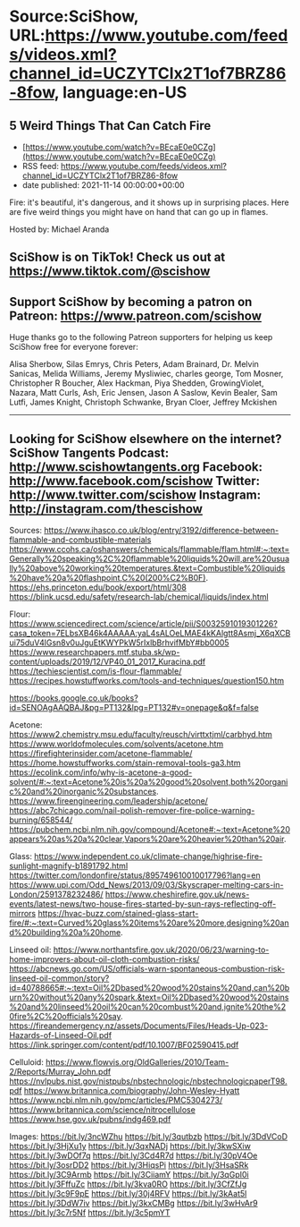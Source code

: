 # Source:SciShow, URL:https://www.youtube.com/feeds/videos.xml?channel_id=UCZYTClx2T1of7BRZ86-8fow, language:en-US

## 5 Weird Things That Can Catch Fire
 - [https://www.youtube.com/watch?v=BEcaE0e0CZg](https://www.youtube.com/watch?v=BEcaE0e0CZg)
 - RSS feed: https://www.youtube.com/feeds/videos.xml?channel_id=UCZYTClx2T1of7BRZ86-8fow
 - date published: 2021-11-14 00:00:00+00:00

Fire: it's beautiful, it's dangerous, and it shows up in surprising places. Here are five weird things you might have on hand that can go up in flames.

Hosted by: Michael Aranda

SciShow is on TikTok!  Check us out at https://www.tiktok.com/@scishow 
----------
Support SciShow by becoming a patron on Patreon: https://www.patreon.com/scishow
----------
Huge thanks go to the following Patreon supporters for helping us keep SciShow free for everyone forever:

Alisa Sherbow, Silas Emrys, Chris Peters, Adam Brainard, Dr. Melvin Sanicas, Melida Williams, Jeremy Mysliwiec, charles george, Tom Mosner, Christopher R Boucher, Alex Hackman, Piya Shedden, GrowingViolet, Nazara, Matt Curls, Ash, Eric Jensen, Jason A Saslow, Kevin Bealer, Sam Lutfi, James Knight, Christoph Schwanke, Bryan Cloer, Jeffrey Mckishen

----------
Looking for SciShow elsewhere on the internet?
SciShow Tangents Podcast: http://www.scishowtangents.org
Facebook: http://www.facebook.com/scishow
Twitter: http://www.twitter.com/scishow
Instagram: http://instagram.com/thescishow
----------
Sources:
https://www.ihasco.co.uk/blog/entry/3192/difference-between-flammable-and-combustible-materials
https://www.ccohs.ca/oshanswers/chemicals/flammable/flam.html#:~:text=Generally%20speaking%2C%20flammable%20liquids%20will,are%20usually%20above%20working%20temperatures.&text=Combustible%20liquids%20have%20a%20flashpoint,C%20(200%C2%B0F).
https://ehs.princeton.edu/book/export/html/308
https://blink.ucsd.edu/safety/research-lab/chemical/liquids/index.html

Flour:
https://www.sciencedirect.com/science/article/pii/S0032591019301226?casa_token=7ELbsXB46k4AAAAA:yaL4sALOeLMAE4kKAlgtt8Asmj_X6qXCBui75duV4lGsn8v0uJguEtKWYPkW5rIxlbBrhvifMbY#bb0005
https://www.researchpapers.mtf.stuba.sk/wp-content/uploads/2019/12/VP40_01_2017_Kuracina.pdf
https://techiescientist.com/is-flour-flammable/
https://recipes.howstuffworks.com/tools-and-techniques/question150.htm

https://books.google.co.uk/books?id=SENOAgAAQBAJ&pg=PT132&lpg=PT132#v=onepage&q&f=false

Acetone:
https://www2.chemistry.msu.edu/faculty/reusch/virttxtjml/carbhyd.htm
https://www.worldofmolecules.com/solvents/acetone.htm
https://firefighterinsider.com/acetone-flammable/
https://home.howstuffworks.com/stain-removal-tools-ga3.htm
https://ecolink.com/info/why-is-acetone-a-good-solvent/#:~:text=Acetone%20is%20a%20good%20solvent,both%20organic%20and%20inorganic%20substances.
https://www.fireengineering.com/leadership/acetone/
https://abc7chicago.com/nail-polish-remover-fire-police-warning-burning/658544/
https://pubchem.ncbi.nlm.nih.gov/compound/Acetone#:~:text=Acetone%20appears%20as%20a%20clear,Vapors%20are%20heavier%20than%20air.

Glass:
https://www.independent.co.uk/climate-change/highrise-fire-sunlight-magnify-b1891792.html
https://twitter.com/londonfire/status/895749610010017796?lang=en
https://www.upi.com/Odd_News/2013/09/03/Skyscraper-melting-cars-in-London/2591378232486/
https://www.cheshirefire.gov.uk/news-events/latest-news/two-house-fires-started-by-sun-rays-reflecting-off-mirrors
https://hvac-buzz.com/stained-glass-start-fire/#:~:text=Curved%20glass%20items%20are%20more,designing%20and%20building%20a%20home.

Linseed oil:
https://www.northantsfire.gov.uk/2020/06/23/warning-to-home-improvers-about-oil-cloth-combustion-risks/
https://abcnews.go.com/US/officials-warn-spontaneous-combustion-risk-linseed-oil-common/story?id=40788665#:~:text=Oil%2Dbased%20wood%20stains%20and,can%20burn%20without%20any%20spark.&text=Oil%2Dbased%20wood%20stains%20and%20linseed%20oil%20can%20combust%20and,ignite%20the%20fire%2C%20officials%20say.
https://fireandemergency.nz/assets/Documents/Files/Heads-Up-023-Hazards-of-Linseed-Oil.pdf
https://link.springer.com/content/pdf/10.1007/BF02590415.pdf

Celluloid:
https://www.flowvis.org/OldGalleries/2010/Team-2/Reports/Murray_John.pdf
https://nvlpubs.nist.gov/nistpubs/nbstechnologic/nbstechnologicpaperT98.pdf
https://www.britannica.com/biography/John-Wesley-Hyatt
https://www.ncbi.nlm.nih.gov/pmc/articles/PMC5304273/
https://www.britannica.com/science/nitrocellulose
https://www.hse.gov.uk/pubns/indg469.pdf

Images:
https://bit.ly/3ncWZhu
https://bit.ly/3qutbzb
https://bit.ly/3DdVCoD
https://bit.ly/3HjXu1y
https://bit.ly/3qxNADj
https://bit.ly/3kwSXiw
https://bit.ly/3wDOf7q
https://bit.ly/3Cd4R7d
https://bit.ly/30pV4Oe
https://bit.ly/3osrDD2
https://bit.ly/3HiqsPi
https://bit.ly/3HsaSRk
https://bit.ly/3C9Armb
https://bit.ly/3CiiamY
https://bit.ly/3qGpI0i
https://bit.ly/3FffuZc
https://bit.ly/3kva0RO
https://bit.ly/3CfZfJg
https://bit.ly/3c9F9pE
https://bit.ly/30j4RFV
https://bit.ly/3kAat5l
https://bit.ly/3DdW7iv
https://bit.ly/3kxCMBg
https://bit.ly/3wHvAr9
https://bit.ly/3c7r5Nf
https://bit.ly/3c5pmYT

